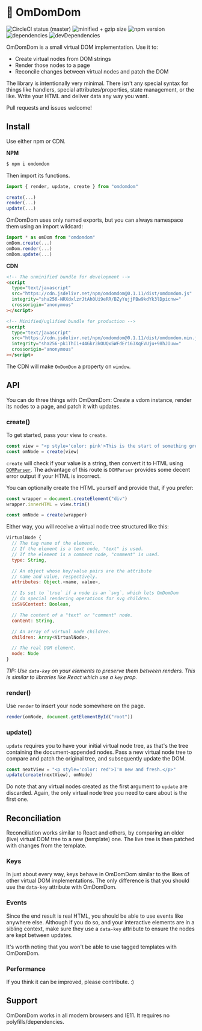 # 👾 OmDomDom

![CircleCI status (master)](https://badgen.net/circleci/github/geotrev/omdomdom/master) ![minified + gzip size](https://badgen.net/bundlephobia/minzip/omdomdom) ![npm version](https://badgen.net/npm/v/omdomdom) ![dependencies](https://badgen.net/david/dep/geotrev/omdomdom) ![devDependencies](https://badgen.net/david/dev/geotrev/omdomdom)

OmDomDom is a small virtual DOM implementation. Use it to:

- Create virtual nodes from DOM strings
- Render those nodes to a page
- Reconcile changes between virtual nodes and patch the DOM

The library is intentionally very minimal. There isn't any special syntax for things like handlers, special attributes/properties, state management, or the like. Write your HTML and deliver data any way you want.

Pull requests and issues welcome!

## Install

Use either npm or CDN.

**NPM**

```sh
$ npm i omdomdom
```

Then import its functions.

```js
import { render, update, create } from "omdomdom"

create(...)
render(...)
update(...)
```

OmDomDom uses only named exports, but you can always namespace them using an import wildcard:

```js
import * as omDom from "omdomdom"
omDom.create(...)
omDom.render(...)
omDom.update(...)
```

**CDN**

```html
<!-- The unminified bundle for development -->
<script
  type="text/javascript"
  src="https://cdn.jsdelivr.net/npm/omdomdom@0.1.11/dist/omdomdom.js"
  integrity="sha256-NRXdxlzrJtAh0Ui9eRR/BZyYujjPBw9kdYk3lDpicnw="
  crossorigin="anonymous"
></script>

<!-- Minified/uglified bundle for production -->
<script
  type="text/javascript"
  src="https://cdn.jsdelivr.net/npm/omdomdom@0.1.11/dist/omdomdom.min.js"
  integrity="sha256-pk1ThI1+44Gkr3kOUQx5WFdEri63XqEVUju+98hJIuw="
  crossorigin="anonymous"
></script>
```

The CDN will make `OmDomDom` a property on `window`.

## API

You can do three things with OmDomDom: Create a vdom instance, render its nodes to a page, and patch it with updates.

### create()

To get started, pass your view to `create`.

```js
const view = "<p style='color: pink'>This is the start of something great.</p>"
const omNode = create(view)
```

`create` will check if your value is a string, then convert it to HTML using [`DOMParser`](https://developer.mozilla.org/en-US/docs/Web/API/DOMParser). The advantage of this route is `DOMParser` provides some decent error output if your HTML is incorrect.

You can optionally create the HTML yourself and provide that, if you prefer:

```js
const wrapper = document.createElement("div")
wrapper.innerHTML = view.trim()

const omNode = create(wrapper)
```

Either way, you will receive a virtual node tree structured like this:

```js
VirtualNode {
  // The tag name of the element.
  // If the element is a text node, "text" is used.
  // If the element is a comment node, "comment" is used.
  type: String,

  // An object whose key/value pairs are the attribute
  // name and value, respectively.
  attributes: Object.<name, value>,

  // Is set to `true` if a node is an `svg`, which lets OmDomDom
  // do special rendering operations for svg children.
  isSVGContext: Boolean,

  // The content of a "text" or "comment" node.
  content: String,

  // An array of virtual node children.
  children: Array<VirtualNode>,

  // The real DOM element.
  node: Node
}
```

_TIP: Use `data-key` on your elements to preserve them between renders. This is similar to libraries like React which use a `key` prop._

### render()

Use `render` to insert your node somewhere on the page.

```js
render(omNode, document.getElementById("root"))
```

### update()

`update` requires you to have your initial virtual node tree, as that's the tree containing the document-appended nodes. Pass a new virtual node tree to compare and patch the original tree, and subsequently update the DOM.

```js
const nextView = "<p style='color: red'>I'm new and fresh.</p>"
update(create(nextView), omNode)
```

Do note that any virtual nodes created as the first argument to `update` are discarded. Again, the only virtual node tree you need to care about is the first one.

## Reconciliation

Reconciliation works similar to React and others, by comparing an older (live) virtual DOM tree to a new (template) one. The live tree is then patched with changes from the template.

### Keys

In just about every way, keys behave in OmDomDom similar to the likes of other virtual DOM implementations. The only difference is that you should use the `data-key` attribute with OmDomDom.

### Events

Since the end result is real HTML, you should be able to use events like anywhere else. Although if you do so, and your interactive elements are in a sibling context, make sure they use a `data-key` attribute to ensure the nodes are kept between updates.

It's worth noting that you won't be able to use tagged templates with OmDomDom.

### Performance

If you think it can be improved, please contribute. :)

## Support

OmDomDom works in all modern browsers and IE11. It requires no polyfills/dependencies.
